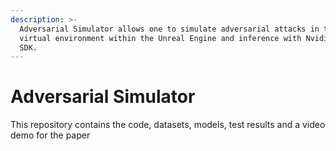 ```yaml
---
description: >-
  Adversarial Simulator allows one to simulate adversarial attacks in the
  virtual environment within the Unreal Engine and inference with Nvidia DRIVE
  SDK.
---
```


# Adversarial Simulator

This repository contains the code, datasets, models, test results and a video demo for the paper 

